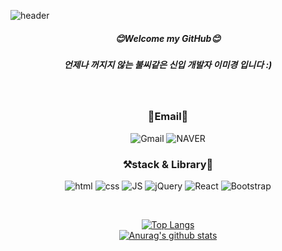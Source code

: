 
![header](https://capsule-render.vercel.app/api?type=wave&color=gradient&text=miGyeongLee%20&#58;&#41;%20%20&height=300&fontSize=80&)
<div align=center>
  
  
##### **😊Welcome my GitHub😊**
##### **언제나 꺼지지 않는 불씨같은 신입 개발자 이미경 입니다 &#58;&#41;**
  <br/>
  
  
  ### **📧Email📧**
  ![Gmail](https://img.shields.io/badge/ak1004428@gmail.com-D14836?style=flat-square&logo=gmail&logoColor=white)
  ![NAVER](https://img.shields.io/badge/ak10044@naver.com-03C75A?style=flat-square&logo=NAVER&logoColor=FFFFFF)
  
  ### **⚒️stack & Library📁**
  
  ![html](https://img.shields.io/badge/Html-E34F26?style=flat-square&logo=Html5&logoColor=white) 
  ![css](https://img.shields.io/badge/CSS-1572B6?style=flat-square&logo=CSS3&logoColor=white) 
  ![JS](https://img.shields.io/badge/JavaScript-F7DF1E?style=flat-square&logo=JavaScript&logoColor=black) 
  ![jQuery](https://img.shields.io/badge/jQuery-BBDEFB?style=flat-square&logo=jQuery&logoColor=0769AD)
  ![React](https://img.shields.io/badge/React-2962FF?style=flat-square&logo=React&logoColor=61DAFB)
  ![Bootstrap](https://img.shields.io/badge/Bootstrap-7952B3?style=flat-square&logo=Bootstrap&logoColor=white)

  </br>
  
[![Top Langs](https://github-readme-stats.vercel.app/api/top-langs/?username=migyeonglee&layout=compact&theme=Most%20Used%20Languages&langs_count=8)](https://github.com/anuraghazra/github-readme-stats)
<br/>
[![Anurag's github stats](https://github-readme-stats.vercel.app/api?username=migyeonglee&width=150px&show_icons=true&theme={theme})](https://github.com/{username}/github-readme-stats)


  </div>
